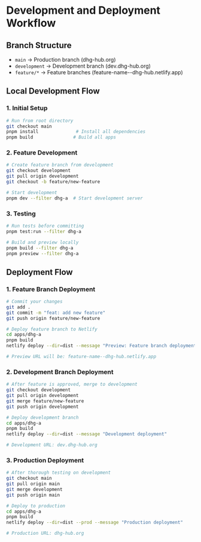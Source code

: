 # Development and Deployment Workflow

## Branch Structure
- `main` → Production branch (dhg-hub.org)
- `development` → Development branch (dev.dhg-hub.org)
- `feature/*` → Feature branches (feature-name--dhg-hub.netlify.app)

## Local Development Flow

### 1. Initial Setup
```bash
# Run from root directory
git checkout main
pnpm install              # Install all dependencies
pnpm build               # Build all apps
```

### 2. Feature Development
```bash
# Create feature branch from development
git checkout development
git pull origin development
git checkout -b feature/new-feature

# Start development
pnpm dev --filter dhg-a  # Start development server
```

### 3. Testing
```bash
# Run tests before committing
pnpm test:run --filter dhg-a

# Build and preview locally
pnpm build --filter dhg-a
pnpm preview --filter dhg-a
```

## Deployment Flow

### 1. Feature Branch Deployment
```bash
# Commit your changes
git add .
git commit -m "feat: add new feature"
git push origin feature/new-feature

# Deploy feature branch to Netlify
cd apps/dhg-a
pnpm build
netlify deploy --dir=dist --message "Preview: Feature branch deployment"

# Preview URL will be: feature-name--dhg-hub.netlify.app
```

### 2. Development Branch Deployment
```bash
# After feature is approved, merge to development
git checkout development
git pull origin development
git merge feature/new-feature
git push origin development

# Deploy development branch
cd apps/dhg-a
pnpm build
netlify deploy --dir=dist --message "Development deployment"

# Development URL: dev.dhg-hub.org
```

### 3. Production Deployment
```bash
# After thorough testing on development
git checkout main
git pull origin main
git merge development
git push origin main

# Deploy to production
cd apps/dhg-a
pnpm build
netlify deploy --dir=dist --prod --message "Production deployment"

# Production URL: dhg-hub.org
```
